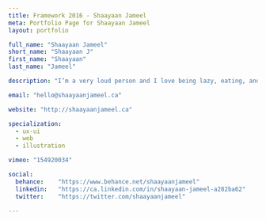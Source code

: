 ```yaml
---
title: Framework 2016 - Shaayaan Jameel
meta: Portfolio Page for Shaayaan Jameel
layout: portfolio

full_name: "Shaayaan Jameel"
short_name: "Shaayaan J"
first_name: "Shaayaan"
last_name: "Jameel"

description: "I’m a very loud person and I love being lazy, eating, and gaming. I can be really weird and I have a slight obsession with minions, but that’s okay!"

email: "hello@shaayaanjameel.ca"

website: "http://shaayaanjameel.ca"

specialization:
  - ux-ui
  - web
  - illustration

vimeo: "154920034"

social:
  behance:    "https://www.behance.net/shaayaanjameel"
  linkedin:   "https://ca.linkedin.com/in/shaayaan-jameel-a282ba62"
  twitter:    "https://twitter.com/shaayaanjameel"

---
```

